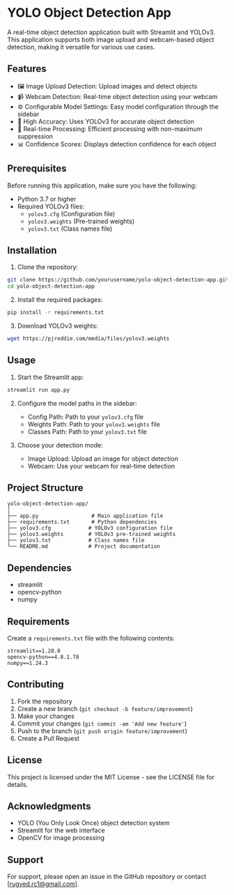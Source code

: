 # YOLO Object Detection App

A real-time object detection application built with Streamlit and YOLOv3. This application supports both image upload and webcam-based object detection, making it versatile for various use cases.

## Features

- 🖼️ Image Upload Detection: Upload images and detect objects
- 📹 Webcam Detection: Real-time object detection using your webcam
- ⚙️ Configurable Model Settings: Easy model configuration through the sidebar
- 🎯 High Accuracy: Uses YOLOv3 for accurate object detection
- 🚀 Real-time Processing: Efficient processing with non-maximum suppression
- 📊 Confidence Scores: Displays detection confidence for each object

## Prerequisites

Before running this application, make sure you have the following:

- Python 3.7 or higher
- Required YOLOv3 files:
  - `yolov3.cfg` (Configuration file)
  - `yolov3.weights` (Pre-trained weights)
  - `yolov3.txt` (Class names file)

## Installation

1. Clone the repository:
```bash
git clone https://github.com/yourusername/yolo-object-detection-app.git
cd yolo-object-detection-app
```

2. Install the required packages:
```bash
pip install -r requirements.txt
```

3. Download YOLOv3 weights:
```bash
wget https://pjreddie.com/media/files/yolov3.weights
```

## Usage

1. Start the Streamlit app:
```bash
streamlit run app.py
```

2. Configure the model paths in the sidebar:
   - Config Path: Path to your `yolov3.cfg` file
   - Weights Path: Path to your `yolov3.weights` file
   - Classes Path: Path to your `yolov3.txt` file

3. Choose your detection mode:
   - Image Upload: Upload an image for object detection
   - Webcam: Use your webcam for real-time detection

## Project Structure

```
yolo-object-detection-app/
│
├── app.py                 # Main application file
├── requirements.txt       # Python dependencies
├── yolov3.cfg            # YOLOv3 configuration file
├── yolov3.weights        # YOLOv3 pre-trained weights
├── yolov3.txt            # Class names file
└── README.md             # Project documentation
```

## Dependencies

- streamlit
- opencv-python
- numpy

## Requirements

Create a `requirements.txt` file with the following contents:

```
streamlit==1.28.0
opencv-python==4.8.1.78
numpy==1.24.3
```

## Contributing

1. Fork the repository
2. Create a new branch (`git checkout -b feature/improvement`)
3. Make your changes
4. Commit your changes (`git commit -am 'Add new feature'`)
5. Push to the branch (`git push origin feature/improvement`)
6. Create a Pull Request

## License

This project is licensed under the MIT License - see the LICENSE file for details.

## Acknowledgments

- YOLO (You Only Look Once) object detection system
- Streamlit for the web interface
- OpenCV for image processing

## Support

For support, please open an issue in the GitHub repository or contact [rugved.rc1@gmail.com].